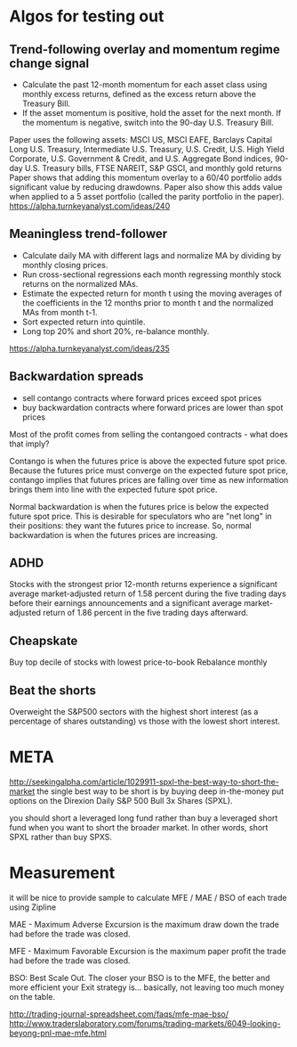 Algos for testing out
=====================


Trend-following overlay and momentum regime change signal
---------------------------------------------------------

* Calculate the past 12-month momentum for each asset class using monthly excess returns, defined as the excess return above the Treasury Bill.
* If the asset momentum is positive, hold the asset for the next month.  If the momentum is negative, switch into the 90-day U.S. Treasury Bill.

Paper uses the following assets: MSCI US, MSCI EAFE, Barclays Capital Long U.S. Treasury, Intermediate U.S. Treasury, U.S. Credit, U.S. High Yield Corporate, U.S. Government & Credit, and U.S. Aggregate Bond indices, 90-day U.S. Treasury bills, FTSE NAREIT, S&P GSCI, and monthly gold returns
Paper shows that adding this momentum overlay to a 60/40 portfolio adds significant value by reducing drawdowns.
Paper also show this adds value when applied to a 5 asset portfolio (called the parity portfolio in the paper).
https://alpha.turnkeyanalyst.com/ideas/240




Meaningless trend-follower
--------------------------

* Calculate daily MA with different lags and normalize MA by dividing by monthly closing prices.
* Run cross-sectional regressions each month regressing monthly stock returns on the normalized MAs.
* Estimate the expected return for month t using the moving averages of the coefficients in the 12 months prior to month t and the normalized MAs from month t-1.
* Sort expected return into quintile.
* Long top 20% and short 20%, re-balance monthly.

https://alpha.turnkeyanalyst.com/ideas/235





Backwardation spreads
---------------------

* sell contango contracts where forward prices exceed spot prices
* buy  backwardation contracts where forward prices are lower than spot prices

Most of the profit comes from selling the contangoed contracts - what does that imply?

Contango is when the futures price is above the expected future spot price. Because the futures price must converge on the expected future spot price, contango implies that futures prices are falling over time as new information brings them into line with the expected future spot price.

Normal backwardation is when the futures price is below the expected future spot price. This is desirable for speculators who are "net long" in their positions: they want the futures price to increase. So, normal backwardation is when the futures prices are increasing.



ADHD
----

Stocks with the strongest prior 12-month returns experience a
significant average market-adjusted return of 1.58 percent during the
five trading days before their earnings announcements and a
significant average market-adjusted return of 1.86 percent in the five
trading days afterward.



Cheapskate
----------

Buy top decile of stocks with lowest price-to-book
Rebalance monthly



Beat the shorts
---------------

Overweight the S&P500 sectors with the highest short interest (as a
percentage of shares outstanding) vs those with the lowest short
interest.



META
====

http://seekingalpha.com/article/1029911-spxl-the-best-way-to-short-the-market
the single best way to be short is by buying deep in-the-money put options on the Direxion Daily S&P 500 Bull 3x Shares (SPXL).

you should short a leveraged long fund rather than buy a leveraged short fund when you want to short the broader market. In other words, short SPXL rather than buy SPXS.


Measurement
===========

it will be nice to provide sample to calculate MFE / MAE / BSO of each
trade using Zipline

MAE - Maximum Adverse Excursion is the maximum draw down the trade had
before the trade was closed.

MFE - Maximum Favorable Excursion is the maximum paper profit the
trade had before the trade was closed.

BSO: Best Scale Out. The closer your BSO is to the MFE, the better and
more efficient your Exit strategy is… basically, not leaving too much
money on the table.

http://trading-journal-spreadsheet.com/faqs/mfe-mae-bso/
http://www.traderslaboratory.com/forums/trading-markets/6049-looking-beyong-pnl-mae-mfe.html

